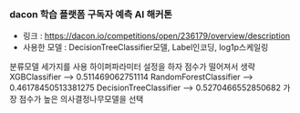 ### dacon 학습 플랫폼 구독자 예측 AI 해커톤

- 링크 : https://dacon.io/competitions/open/236179/overview/description
- 사용한 모델 : DecisionTreeClassifier모델, Label인코딩, log1p스케일링

분류모델 세가지를 사용
하이퍼파라미터 설정을 하자 점수가 떨어져서 생략 
XGBClassifier --> 0.511469062751114
RandomForestClassifier --> 0.46178450513381275
DecisionTreeClassifier  --> 0.5270466552850682 
가장 점수가 높은 의사결정나무모델을 선택
